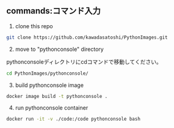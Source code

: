 

## commands:コマンド入力


1. clone this repo

```sh
git clone https://github.com/kawadasatoshi/PythonImages.git
```


2. move to "pythonconsole" directory

pythonconsoleディレクトリにcdコマンドで移動してください。

```sh
cd PythonImages/pythonconsole/
```


3. build pythonconsole image

```sh
docker image build -t pythonconsole .
```

4. run pythonconsole container

```sh
docker run -it -v ./code:/code pythonconsole bash
```



